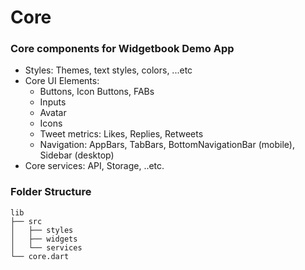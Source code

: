 # Core

### Core components for Widgetbook Demo App

* Styles: Themes, text styles, colors, ...etc
* Core UI Elements:
    * Buttons, Icon Buttons, FABs
    * Inputs
    * Avatar
    * Icons
    * Tweet metrics: Likes, Replies, Retweets
    * Navigation: AppBars, TabBars, BottomNavigationBar (mobile), Sidebar (desktop)
* Core services: API, Storage, ..etc.

### Folder Structure

```
lib
├── src
│   ├── styles
│   ├── widgets
│   └── services
└── core.dart
```
